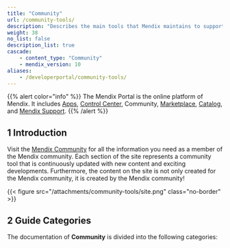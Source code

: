 ```yaml
---
title: "Community"
url: /community-tools/
description: "Describes the main tools that Mendix maintains to support the awesome Mendix community."
weight: 38
no_list: false 
description_list: true
cascade:
    - content_type: "Community"
    - mendix_version: 10
aliases:
    - /developerportal/community-tools/
---
```


{{% alert color="info" %}}
The Mendix Portal is the online platform of Mendix. It includes [Apps](/developerportal/), [Control Center](/control-center/), Community, [Marketplace](/appstore/), [Catalog](/catalog/), and [Mendix Support](/support/).
{{% /alert %}}

## 1 Introduction

Visit the [Mendix Community](https://community.mendix.com) for all the information you need as a member of the Mendix community. Each section of the site represents a community tool that is continuously updated with new content and exciting developments. Furthermore, the content on the site is not only created for the Mendix community, it is created by the Mendix community!

{{< figure src="/attachments/community-tools/site.png" class="no-border" >}}

## 2 Guide Categories

The documentation of **Community** is divided into the following categories:
